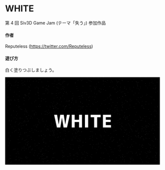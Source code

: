 # WHITE
第 4 回 Siv3D Game Jam (テーマ「失う」) 参加作品

#### 作者  
Reputeless (https://twitter.com/Reputeless)

#### 遊び方  
白く塗りつぶしましょう。

![スクリーンショット](White.png "スクリーンショット")

